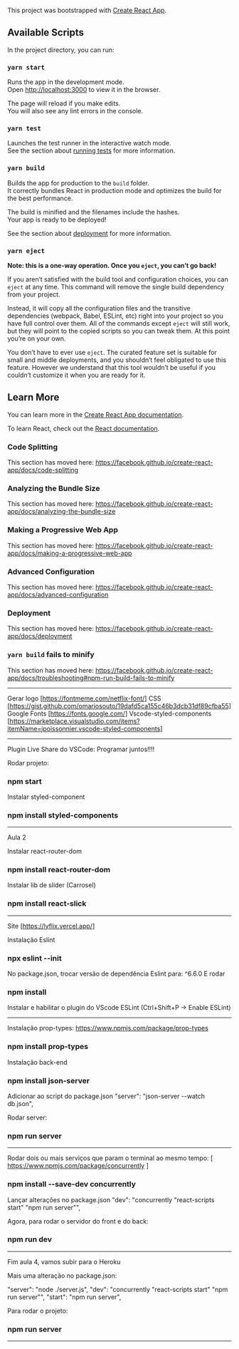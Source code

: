 This project was bootstrapped with [Create React App](https://github.com/facebook/create-react-app).

## Available Scripts

In the project directory, you can run:

### `yarn start`

Runs the app in the development mode.<br />
Open [http://localhost:3000](http://localhost:3000) to view it in the browser.

The page will reload if you make edits.<br />
You will also see any lint errors in the console.

### `yarn test`

Launches the test runner in the interactive watch mode.<br />
See the section about [running tests](https://facebook.github.io/create-react-app/docs/running-tests) for more information.

### `yarn build`

Builds the app for production to the `build` folder.<br />
It correctly bundles React in production mode and optimizes the build for the best performance.

The build is minified and the filenames include the hashes.<br />
Your app is ready to be deployed!

See the section about [deployment](https://facebook.github.io/create-react-app/docs/deployment) for more information.

### `yarn eject`

**Note: this is a one-way operation. Once you `eject`, you can’t go back!**

If you aren’t satisfied with the build tool and configuration choices, you can `eject` at any time. This command will remove the single build dependency from your project.

Instead, it will copy all the configuration files and the transitive dependencies (webpack, Babel, ESLint, etc) right into your project so you have full control over them. All of the commands except `eject` will still work, but they will point to the copied scripts so you can tweak them. At this point you’re on your own.

You don’t have to ever use `eject`. The curated feature set is suitable for small and middle deployments, and you shouldn’t feel obligated to use this feature. However we understand that this tool wouldn’t be useful if you couldn’t customize it when you are ready for it.

## Learn More

You can learn more in the [Create React App documentation](https://facebook.github.io/create-react-app/docs/getting-started).

To learn React, check out the [React documentation](https://reactjs.org/).

### Code Splitting

This section has moved here: https://facebook.github.io/create-react-app/docs/code-splitting

### Analyzing the Bundle Size

This section has moved here: https://facebook.github.io/create-react-app/docs/analyzing-the-bundle-size

### Making a Progressive Web App

This section has moved here: https://facebook.github.io/create-react-app/docs/making-a-progressive-web-app

### Advanced Configuration

This section has moved here: https://facebook.github.io/create-react-app/docs/advanced-configuration

### Deployment

This section has moved here: https://facebook.github.io/create-react-app/docs/deployment

### `yarn build` fails to minify

This section has moved here: https://facebook.github.io/create-react-app/docs/troubleshooting#npm-run-build-fails-to-minify


-----------------------------------------------------
Gerar logo [https://fontmeme.com/netflix-font/]
CSS [https://gist.github.com/omariosouto/19dafd5ca155c46b3dcb31df89cfba55]
Google Fonts [https://fonts.google.com/]
Vscode-styled-components [https://marketplace.visualstudio.com/items?itemName=jpoissonnier.vscode-styled-components]

-----------------------------------------------------
Plugin Live Share do VSCode: Programar juntos!!!!

Rodar projeto:
### npm start

Instalar styled-component
### npm install styled-components

-----------------------------------------------------
Aula 2

Instalar react-router-dom
### npm install react-router-dom

Instalar lib de slider (Carrosel)
### npm install react-slick
-----------------------------------------------------
Site [https://lyflix.vercel.app/]

Instalação Eslint
### npx eslint --init

No package.json, trocar versão de dependência Eslint para: ^6.6.0
E rodar
### npm install

Instalar e habilitar o plugin do VScode ESLint (Ctrl+Shift+P -> Enable ESLint)

-----------------------------------------------------

Instalação prop-types: https://www.npmjs.com/package/prop-types
### npm install prop-types

Instalação back-end
### npm install json-server

Adicionar ao script do package.json
"server": "json-server --watch db.json",

Rodar server:
### npm run server

-------------------------------------------------------

Rodar dois ou mais serviços que param o terminal ao mesmo tempo: 
[ https://www.npmjs.com/package/concurrently ]
### npm install --save-dev concurrently

Lançar alterações no package.json
"dev": "concurrently \"react-scripts start\" \"npm run server\"",

Agora, para rodar o servidor do front e do back:
### npm run dev

---------------------------------------------------------
Fim aula 4, vamos subir para o Heroku

Mais uma alteração no package.json:

"server": "node ./server.js",
"dev": "concurrently \"react-scripts start\" \"npm run server\"",
"start": "npm run server",

Para rodar o projeto:
### npm run server

---------------------------------------------------------
